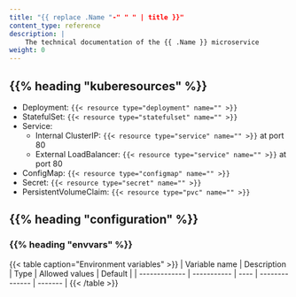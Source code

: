 ```yaml
---
title: "{{ replace .Name "-" " " | title }}"
content_type: reference
description: |
    The technical documentation of the {{ .Name }} microservice
weight: 0
---
```

<!-- list all the kubernetes workloads associated to the microservice -->
<!-- remember to also update the i18n/en.toml file with the resource definition -->
## {{% heading "kuberesources" %}}

- Deployment: `{{< resource type="deployment" name="" >}}`
- StatefulSet: `{{< resource type="statefulset" name="" >}}`
- Service:
  - Internal ClusterIP: `{{< resource type="service" name="" >}}` at
    port 80
  - External LoadBalancer: `{{< resource type="service" name="" >}}` at
    port 80
- ConfigMap: `{{< resource type="configmap" name="" >}}`
- Secret: `{{< resource type="secret" name="" >}}`
- PersistentVolumeClaim: `{{< resource type="pvc" name="" >}}`

<!-- explain how to properly configure the microservice -->
## {{% heading "configuration" %}}

<!-- list all the available environment variables -->
### {{% heading "envvars" %}}

{{< table caption="Environment variables" >}}
| Variable name | Description | Type | Allowed values | Default |
| ------------- | ----------- | ---- | -------------- | ------- |
{{< /table >}}
